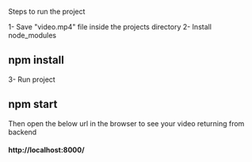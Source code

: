 Steps to run the project

1- Save "video.mp4" file inside the projects directory
2- Install node_modules

## npm install

3- Run project

## npm start

Then open the below url in the browser to see your video returning from backend

#### http://localhost:8000/
